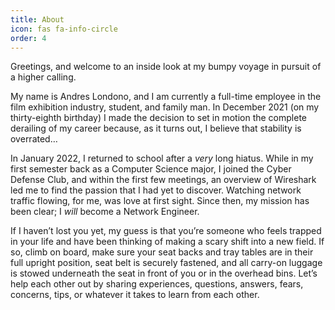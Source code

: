 ```yaml
---
title: About
icon: fas fa-info-circle
order: 4
---
```


Greetings, and welcome to an inside look at my bumpy voyage in pursuit of a higher calling.

My name is Andres Londono, and I am currently a full-time employee in the film exhibition industry, student, and family man. In December 2021 (on my thirty-eighth birthday) I made the decision to set in motion the complete derailing of my career because, as it turns out, I believe that stability is overrated…

In January 2022, I returned to school after a _very_ long hiatus. While in my first semester back as a Computer Science major, I joined the Cyber Defense Club, and within the first few meetings, an overview of Wireshark led me to find the passion that I had yet to discover. Watching network traffic flowing, for me, was love at first sight. Since then, my mission has been clear; I _will_ become a Network Engineer.

If I haven’t lost you yet, my guess is that you’re someone who feels trapped in your life and have been thinking of making a scary shift into a new field. If so, climb on board, make sure your seat backs and tray tables are in their full upright position, seat belt is securely fastened, and all carry-on luggage is stowed underneath the seat in front of you or in the overhead bins. Let’s help each other out by sharing experiences, questions, answers, fears, concerns, tips, or whatever it takes to learn from each other.
